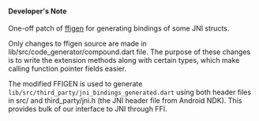 #### Developer's Note

One-off patch of [ffigen](https://github.com/dart-lang/ffigen) for generating bindings of some JNI structs.

Only changes to ffigen source are made in lib/src/code_generator/compound.dart file. The purpose of these changes is to write the extension methods along with certain types, which make calling function pointer fields easier.

The modified FFIGEN is used to generate `lib/src/third_party/jni_bindings_generated.dart` using both header files in src/ and third_party/jni.h (the JNI header file from Android NDK). This provides bulk of our interface to JNI through FFI.

